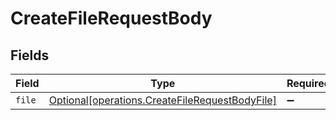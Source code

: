# CreateFileRequestBody


## Fields

| Field                                                                                                      | Type                                                                                                       | Required                                                                                                   | Description                                                                                                |
| ---------------------------------------------------------------------------------------------------------- | ---------------------------------------------------------------------------------------------------------- | ---------------------------------------------------------------------------------------------------------- | ---------------------------------------------------------------------------------------------------------- |
| `file`                                                                                                     | [Optional[operations.CreateFileRequestBodyFile]](undefined/models/operations/createfilerequestbodyfile.md) | :heavy_minus_sign:                                                                                         | N/A                                                                                                        |